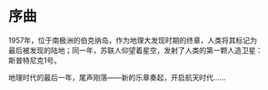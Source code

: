 # 序曲

1957年，位于南极洲的伯克纳岛，作为地理大发现时期的终章，人类将其标记为最后被发现的陆地；同一年，苏联人仰望着星空，发射了人类的第一颗人造卫星：斯普特尼克1号。  

地理时代的最后一年，尾声刚落——新的乐章奏起，开启航天时代……
